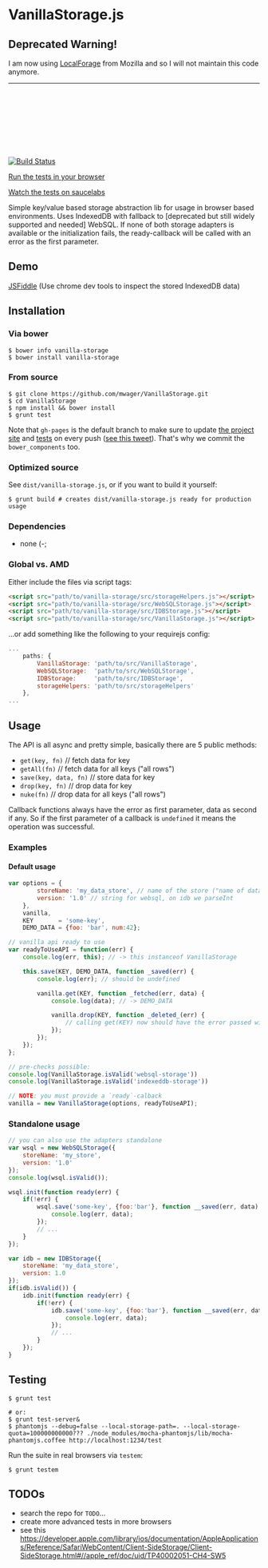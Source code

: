 # VanillaStorage.js #

## Deprecated Warning! ##

I am now using [LocalForage](https://github.com/mozilla/localForage) from Mozilla and so I will not maintain this code anymore.

----

<br><br><br><br><br><br><br>



[![Build Status](https://travis-ci.org/mwager/VanillaStorage.png?branch=master)](https://travis-ci.org/mwager/VanillaStorage)

[Run the tests in your browser](http://mwager.github.io/VanillaStorage/test/)

[Watch the tests on saucelabs](https://saucelabs.com/u/mwager)

Simple key/value based storage abstraction lib for usage in browser based environments. Uses IndexedDB with fallback to [deprecated but still widely supported and needed] WebSQL. If none of both storage adapters is available or the initialization fails, the ready-callback will be called with an error as the first parameter.

## Demo ##

[JSFiddle](http://jsfiddle.net/G8h2V/10/) (Use chrome dev tools to inspect the stored IndexedDB data)

## Installation ##

### Via bower  ###

    $ bower info vanilla-storage
    $ bower install vanilla-storage

### From source  ###

    $ git clone https://github.com/mwager/VanillaStorage.git
    $ cd VanillaStorage
    $ npm install && bower install
    $ grunt test

Note that `gh-pages` is the default branch to make sure to update [the project site](http://mwager.github.io/VanillaStorage/) and [tests](http://mwager.github.io/VanillaStorage/test/) on every push ([see this tweet](https://twitter.com/sindresorhus/status/438357837014896640)). That's why we commit the `bower_components` too.

### Optimized source ###

See `dist/vanilla-storage.js`, or if you want to build it yourself:

    $ grunt build # creates dist/vanilla-storage.js ready for production usage

### Dependencies ###

* none (-;

### Global vs. AMD ###

Either include the files via script tags:

```html
<script src="path/to/vanilla-storage/src/storageHelpers.js"></script>
<script src="path/to/vanilla-storage/src/WebSQLStorage.js"></script>
<script src="path/to/vanilla-storage/src/IDBStorage.js"></script>
<script src="path/to/vanilla-storage/src/VanillaStorage.js"></script>
```

...or add something like the following to your requirejs config:

```javascript
...
    paths: {
        VanillaStorage: 'path/to/src/VanillaStorage',
        WebSQLStorage:  'path/to/src/WebSQLStorage',
        IDBStorage:     'path/to/src/IDBStorage',
        storageHelpers: 'path/to/src/storageHelpers'
    },
...
```


## Usage ##

The API is all async and pretty simple, basically there are 5 public methods:

* `get(key, fn)`        // fetch data for key
* `getAll(fn)`          // fetch data for all keys ("all rows")
* `save(key, data, fn)` // store data for key
* `drop(key, fn)`       // drop data for key
* `nuke(fn)`            // drop data for all keys ("all rows")

Callback functions always have the error as first parameter, data as second if any. So if the first parameter of a callback is `undefined` it means the operation was successful.

### Examples ###

#### Default usage ####

```javascript
var options = {
        storeName: 'my_data_store', // name of the store ("name of database")
        version: '1.0' // string for websql, on idb we parseInt
    },
    vanilla,
    KEY       = 'some-key',
    DEMO_DATA = {foo: 'bar', num:42};

// vanilla api ready to use
var readyToUseAPI = function(err) {
    console.log(err, this); // -> this instanceof VanillaStorage

    this.save(KEY, DEMO_DATA, function _saved(err) {
        console.log(err); // should be undefined

        vanilla.get(KEY, function _fetched(err, data) {
            console.log(data); // -> DEMO_DATA

            vanilla.drop(KEY, function _deleted_(err) {
                // calling get(KEY) now should have the error passed with message not found
            });
        });
    });
};

// pre-checks possible:
console.log(VanillaStorage.isValid('websql-storage'))
console.log(VanillaStorage.isValid('indexeddb-storage'))

// NOTE: you must provide a `ready`-calback
vanilla = new VanillaStorage(options, readyToUseAPI);
```

### Standalone usage  ###

```javascript
// you can also use the adapters standalone
var wsql = new WebSQLStorage({
    storeName: 'my_store',
    version: '1.0'
});
console.log(wsql.isValid());

wsql.init(function ready(err) {
    if(!err) {
        wsql.save('some-key', {foo:'bar'}, function __saved(err, data) {
            console.log(err, data);
        });
        // ...
    }
});

var idb = new IDBStorage({
    storeName: 'my_data_store',
    version: 1.0
});
if(idb.isValid()) {
    idb.init(function ready(err) {
        if(!err) {
            idb.save('some-key', {foo:'bar'}, function __saved(err, data) {
                console.log(err, data);
            });
            // ...
        }
    });
}
```

## Testing ##

    $ grunt test

    # or:
    $ grunt test-server&
    $ phantomjs --debug=false --local-storage-path=. --local-storage-quota=100000000000??? ./node_modules/mocha-phantomjs/lib/mocha-phantomjs.coffee http://localhost:1234/test

Run the suite in real browsers via `testem`:

    $ grunt testem

## TODOs ##
* search the repo for `TODO`...
* create more advanced tests in more browsers
* see this https://developer.apple.com/library/ios/documentation/AppleApplications/Reference/SafariWebContent/Client-SideStorage/Client-SideStorage.html#//apple_ref/doc/uid/TP40002051-CH4-SW5

